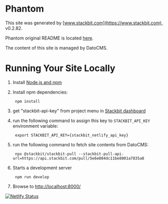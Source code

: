 # Phantom

This site was generated by [www.stackbit.com](https://www.stackbit.com), v0.2.82.

Phantom original README is located [here](./README.theme.md).

The content of this site is managed by DatoCMS.

# Running Your Site Locally

1. Install [Node.js and npm](https://nodejs.org/en/)

1. Install npm dependencies:

        npm install

1. get "stackbit-api-key" from project menu in [Stackbit dashboard](https://app.stackbit.com/dashboard)

1. run the following command to assign this key to `STACKBIT_API_KEY` environment variable:

        export STACKBIT_API_KEY={stackbit_netlify_api_key}

1. run the following command to fetch site contents from DatoCMS:

        npx @stackbit/stackbit-pull --stackbit-pull-api-url=https://api.stackbit.com/pull/5e6e084dc11be8001a7835a8

1. Starts a development server

        npm run develop

1. Browse to [http://localhost:8000/](http://localhost:8000/)

[![Netlify Status](https://api.netlify.com/api/v1/badges/7d2ea588-1afc-486d-851f-9923d0def1ae/deploy-status)](https://app.netlify.com/sites/nocodelist/deploys)
